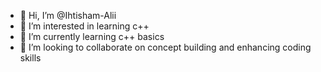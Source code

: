 - 👋 Hi, I’m @Ihtisham-Alii
- 👀 I’m interested in learning c++
- 🌱 I’m currently learning c++ basics
- 💞️ I’m looking to collaborate on concept building and enhancing coding skills


<!---
Ihtisham-Alii/Ihtisham-Alii is a ✨ special ✨ repository because its `README.md` (this file) appears on your GitHub profile.
You can click the Preview link to take a look at your changes.
--->
